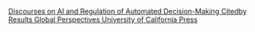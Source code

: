 [Discourses on AI and Regulation of Automated Decision-Making   Citedby Results   Global Perspectives   University of California Press](https://qi.tc/qi/114703)